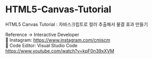 # HTML5-Canvas-Tutorial

HTML5 Canvas Tutorial : 자바스크립트로 컬러 추출해서 물결 효과 만들기

Reference -> Interactive Developer <br />
🔸 Instagram: https://www.instagram.com/cmiscm <br/>
🔸 Code Editor: Visual Studio Code <br />
https://www.youtube.com/watch?v=kpF0n39xXVM
